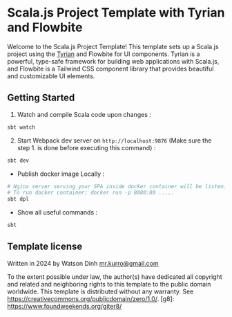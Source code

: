 # Scala.js Project Template with Tyrian and Flowbite

Welcome to the Scala.js Project Template! This template sets up a Scala.js project using the [Tyrian](https://tyrian.indigoengine.io/) and Flowbite for UI components. Tyrian is a powerful, type-safe framework for building web applications with Scala.js, and Flowbite is a Tailwind CSS component library that provides beautiful and customizable UI elements.

## Getting Started

1. Watch and compile Scala code upon changes :
```bash
sbt watch
```

2. Start Webpack dev server on  `http://localhost:9876` (Make sure the step 1. is done before executing this command) :
```bash
sbt dev
```

- Publish docker image Locally :
```bash
# Nginx server serving your SPA inside docker container will be listening on port 80
# To run docker container: docker run -p 8080:80 .....
sbt dpl
```

- Show all useful commands : 
```bash
sbt
```

Template license
----------------
Written in 2024 by Watson Dinh <mr.kurro@gmail.com>

To the extent possible under law, the author(s) have dedicated all copyright and related
and neighboring rights to this template to the public domain worldwide.
This template is distributed without any warranty. See <https://creativecommons.org/publicdomain/zero/1.0/>.
[g8]: https://www.foundweekends.org/giter8/
